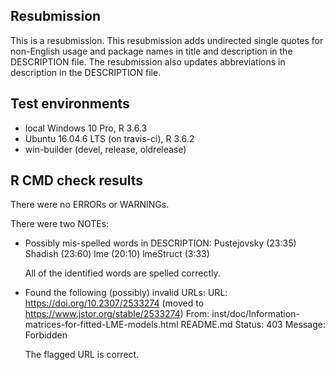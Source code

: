 ## Resubmission
This is a resubmission. This resubmission adds undirected single quotes for non-English usage and package names in title and description in the DESCRIPTION file. The resubmission also updates abbreviations in description in the DESCRIPTION file.

## Test environments
* local Windows 10 Pro, R 3.6.3
* Ubuntu 16.04.6 LTS (on travis-ci), R 3.6.2
* win-builder (devel, release, oldrelease)

## R CMD check results
There were no ERRORs or WARNINGs.

There were two NOTEs:
  
* Possibly mis-spelled words in DESCRIPTION: Pustejovsky (23:35) Shadish (23:60) lme (20:10) lmeStruct (3:33)
  
  All of the identified words are spelled correctly.

* Found the following (possibly) invalid URLs: URL: https://doi.org/10.2307/2533274 
  (moved to https://www.jstor.org/stable/2533274) 
  From: inst/doc/Information-matrices-for-fitted-LME-models.html README.md 
  Status: 403 Message: Forbidden
  
  The flagged URL is correct.
  
